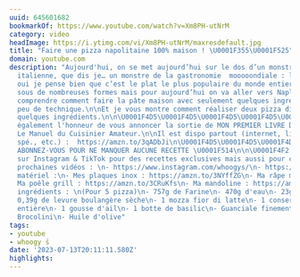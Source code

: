 ```yaml
---
uuid: 645601682
bookmarkOf: https://www.youtube.com/watch?v=Xm8PH-utNrM
category: video
headImage: https://i.ytimg.com/vi/Xm8PH-utNrM/maxresdefault.jpg
title: "Faire une pizza napolitaine 100% maison ! \U0001F355\U0001F525"
domain: youtube.com
description: "Aujourd'hui, on se met aujourd’hui sur le dos d’un monstre de la gastronomie
  italienne, que dis je… un monstre de la gastronomie  mooooondiale : la pizza. Car
  oui je pense bien que c’est le plat le plus populaire du monde entier. Elle existe
  sous de nombreuses formes mais pour aujourd’hui on va aller vers Naples.\n\nOn va
  comprendre comment faire la pâte maison avec seulement quelques ingrédients et un
  peu de technique.\n\nEt je vous montre comment réaliser deux pizza différentes avec
  quelques ingrédients.\n\n\U0001F4D5\U0001F4D5\U0001F4D5\U0001F4D5\U0001F4D5\U0001F4D5\U0001F4D5\nJ'ai
  également l'honneur de vous annoncer la sortie de MON PREMIER LIVRE DE CUISINE :
  Le Manuel du Cuisinier Amateur.\n\nIl est dispo partout (internet, librairie, boutiques
  spé., etc.) :  https://amzn.to/3qADbJi\n\U0001F4D5\U0001F4D5\U0001F4D5\U0001F4D5\U0001F4D5\U0001F4D5\U0001F4D5\n\n\U0001F514
  ABONNEZ-VOUS POUR NE MANQUER AUCUNE RECETTE​​​​ \U0001F514\n\n\U0001F4F2 Retrouvez-moi
  sur Instagram & TikTok pour des recettes exclusives mais aussi pour connaître les
  prochaines vidéos : \n- https://www.instagram.com/whoogys/​​​​​​\n- https://vm.tiktok.com/ZSwUrJ7Y/​​\n\nInfo
  matériel :\n- Mes plaques inox : https://amzn.to/3NYffZG\n- Ma râpe magique : https://amzn.to/3X5OzJh\n-
  Ma poêle grill : https://amzn.to/3CRuKfs\n- Ma mandoline : https://amzn.to/3pmpPAh\n\nLes
  ingrédients : \n(Pour 5 pizza)\n- 757g de Farine\n- 470g d'eau\n- 23g de sel\n-
  0,39g de levure boulangère sèche\n- 1 mozza fior di latte\n- 1 conserve de tomate
  entière\n- 1 gousse d'ail\n- 1 botte de basilic\n- Guanciale finement tranché\n-
  Brocolini\n- Huile d'olive"
tags:
- youtube
- whoogy ́s
date: '2023-07-13T20:11:11.580Z'
highlights: 
---
```



